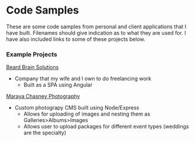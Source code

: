 # Code Samples

These are some code samples from personal and client applications that I have built.
Filenames should give indication as to what they are used for.
I have also included links to some of these projects below.

### Example Projects

[Beard Brain Solutions](http://www.beardbrainatx.com)

* Company that my wife and I own to do freelancing work
  * Built as a SPA using Angular

[Maraya Chasney Photography](http://mcp.beardbrainatx.com)

* Custom photograpy CMS built using Node/Express
  * Allows for uploading of images and nesting them as Galleries>Albums>Images
  * Allows user to upload packages for different event types (weddings are the specialty)
